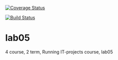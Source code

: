 [![Coverage Status](https://coveralls.io/repos/github/pelpro/lab05/badge.svg)](https://coveralls.io/github/pelpro/lab05)

[![Build Status](https://travis-ci.com/pelpro/lab05.svg?branch=master)](https://travis-ci.com/pelpro/lab05)
# lab05
4 course, 2 term, Running IT-projects course, lab05
